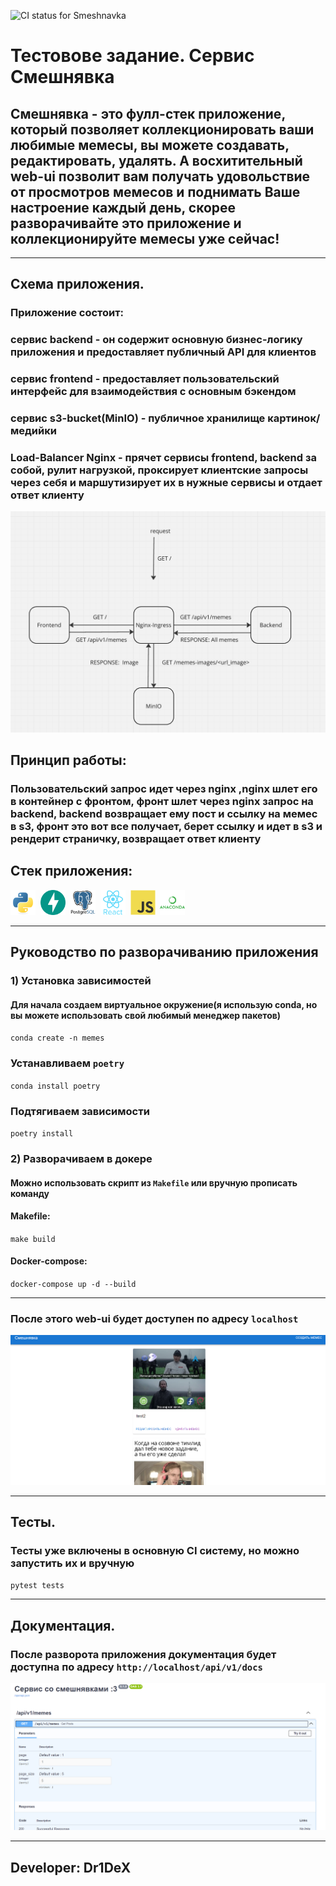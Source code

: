 ![CI status for Smeshnavka](https://github.com/Dr1DeX/test-memes/actions/workflows/main.yml/badge.sv)

# Тестовове задание. Сервис Смешнявка

## Смешнявка - это фулл-стек приложение, который позволяет коллекционировать ваши любимые мемесы, вы можете создавать, редактировать, удалять. А восхитительный web-ui позволит вам получать удовольствие от просмотров мемесов и поднимать Ваше настроение каждый день, скорее разворачивайте это приложение и коллекционируйте мемесы уже сейчас!
___

## Схема приложения.
### Приложение состоит:
### сервис backend - он содержит основную бизнес-логику приложения и предоставляет публичный API для клиентов
### сервис frontend - предоставляет пользовательский интерфейс для взаимодействия с основным бэкендом
### сервис s3-bucket(MinIO) - публичное хранилище картинок/медийки
### Load-Balancer Nginx - прячет сервисы frontend, backend за собой, рулит нагрузкой, проксирует клиентские запросы через себя и маршутизирует их в нужные сервисы и отдает ответ клиенту
![Schema](assets/service-schema.png)

## Принцип работы:
### Пользовательский запрос идет через nginx ,nginx шлет его в контейнер с фронтом, фронт шлет через nginx запрос на backend, backend возвращает ему пост и ссылку на мемес в s3, фронт это вот все получает, берет ссылку и идет в s3 и рендерит страничку, возвращает ответ клиенту

## Стек приложения:
<div>
  <img src="https://github.com/devicons/devicon/blob/master/icons/python/python-original.svg" title="Python" alt="Python" width="40" height="40"/>&nbsp;
  <img src="https://github.com/devicons/devicon/blob/master/icons/fastapi/fastapi-original.svg" title="FastAPI" alt="FastAPI" width="40" height="40"/>&nbsp;
  <img src="https://github.com/devicons/devicon/blob/master/icons/postgresql/postgresql-original-wordmark.svg" title="PostgreSQL" alt="PostgreSQL" width="40" height="40"/>&nbsp;
  <img src="https://github.com/devicons/devicon/blob/master/icons/react/react-original-wordmark.svg" title="React" alt="React" width="40" height="40"/>&nbsp;
  <img src="https://github.com/devicons/devicon/blob/master/icons/javascript/javascript-original.svg" title="JavaScript" alt="JavaScript" width="40" height="40"/>&nbsp;
  <img src="https://github.com/devicons/devicon/blob/master/icons/anaconda/anaconda-original-wordmark.svg" title="Anaconda" alt="Anaconda" width="40" height="40"/>&nbsp;
</div>

____
## Руководство по разворачиванию приложения
### 1) Установка зависимостей
#### Для начала создаем виртуальное окружение(я использую conda, но вы можете использовать свой любимый менеджер пакетов)
`conda create -n memes`
### Устанавливаем `poetry`
`conda install poetry`
### Подтягиваем зависимости
`poetry install`
### 2) Разворачиваем в докере
#### Можно использовать скрипт из `Makefile` или вручную прописать команду
#### Makefile:
`make build`
#### Docker-compose:
`docker-compose up -d --build`

___
### После этого web-ui будет доступен по адресу `localhost`

![Frontend](assets/frontend.png)

___
## Тесты.
### Тесты уже включены в основную CI систему, но можно запустить их и вручную
`pytest tests`
___
## Документация.
### После разворота приложения документация будет доступна по адресу `http://localhost/api/v1/docs`
![Docs](assets/docs.png)

___

## Developer: Dr1DeX
